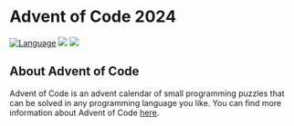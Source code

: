 # Advent of Code 2024

[![Language](https://img.shields.io/badge/Language-Kotlin-purple)](https://kotlinlang.org/)
![](https://img.shields.io/badge/stars%20⭐-16-yellow)
![](https://img.shields.io/badge/days%20completed-8-red)

## About Advent of Code
Advent of Code is an advent calendar of small programming puzzles that can be solved in any programming language you like. You can find more information about Advent of Code [here](https://adventofcode.com/2024/about).
